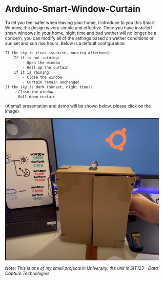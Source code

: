 # Arduino-Smart-Window-Curtain
To let you feel safer when leaving your home, I introduce to you this Smart Window, the design is very simple and effective. Once you have installed smart windows in your home, night time and bad wether will no longer be a concern, you can modify all of the settings based on wether conditions or sun set and sun rise hours. Below is a default configuration:
  
```
If the sky is clear (sunrise, morning-afternoon):
	If it is not raining:
    	- Open the window
    	- Roll up the curtain
    If it is raining:
    	- Close the window
    	- Curtain remain unchanged
If the sky is dark (sunset, night time):
	- Close the window
	- Roll down curtain
```

(A small presentation and demo will be shown below, please click on the image)

<a href="https://www.youtube.com/watch?v=y5fdJ3oVPD4&t=2s"><img src="thumbnail.png"></a>
  
*Note: This is one of my small projects in University, the unit is SIT123 - Data Capture Technologies*
